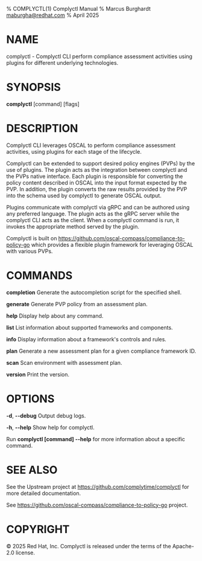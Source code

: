 % COMPLYCTL(1) Complyctl Manual
% Marcus Burghardt <maburgha@redhat.com>
% April 2025

# NAME

complyctl - Complyctl CLI perform compliance assessment activities using plugins for different underlying technologies.

# SYNOPSIS

**complyctl** [command] [flags]

# DESCRIPTION

Complyctl CLI leverages OSCAL to perform compliance assessment activities, using plugins for each stage of the lifecycle.

Complyctl can be extended to support desired policy engines (PVPs) by the use of plugins.
The plugin acts as the integration between complyctl and the PVPs native interface.
Each plugin is responsible for converting the policy content described in OSCAL into the input format expected by the PVP.
In addition, the plugin converts the raw results provided by the PVP into the schema used by complyctl to generate OSCAL output.

Plugins communicate with complyctl via gRPC and can be authored using any preferred language. The plugin acts as the gRPC server while the complyctl CLI acts as the client. When a complyctl command is run, it invokes the appropriate method served by the plugin.

Complyctl is built on https://github.com/oscal-compass/compliance-to-policy-go which provides a flexible plugin framework for leveraging OSCAL with various PVPs.

# COMMANDS

**completion**
Generate the autocompletion script for the specified shell.

**generate**
Generate PVP policy from an assessment plan.

**help**
Display help about any command.

**list**
List information about supported frameworks and components.

**info**
Display information about a framework's controls and rules.

**plan**
Generate a new assessment plan for a given compliance framework ID.

**scan**
Scan environment with assessment plan.

**version**
Print the version.

# OPTIONS

**-d**, **--debug**
Output debug logs.

**-h**, **--help**
Show help for complyctl.

Run **complyctl [command] --help** for more information about a specific command.

# SEE ALSO

See the Upstream project at https://github.com/complytime/complyctl for more detailed documentation.

See https://github.com/oscal-compass/compliance-to-policy-go project.

# COPYRIGHT

© 2025 Red Hat, Inc. Complyctl is released under the terms of the Apache-2.0 license.
